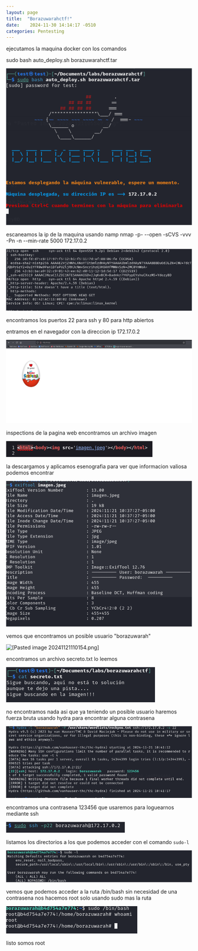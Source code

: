 ```yaml
---
layout: page
title:  "Borazuwarahctf!"
date:    2024-11-30 14:14:17 -0510
categories: Pentesting
---
```


ejecutamos la maquina docker con los comandos

sudo bash auto_deploy.sh borazuwarahctf.tar

![[Pasted image 20241121111116.png]](/imagenes/Pasted%20image%2020241121111116.png)



escaneamos la ip de la maquina usando namp 
 nmap -p- --open -sCVS -vvv -Pn -n --min-rate 5000 172.17.0.2    

![[Pasted image 20241121105658.png]](/imagenes/Pasted%20image%2020241121105658.png)

encontramos los puertos 22 para ssh y 80 para http abiertos

entramos en el navegador con la direccion ip 172.17.0.2

![[Pasted image 20241121105825.png]](/imagenes/Pasted%20image%2020241121105825.png)

inspections de la pagina web encontramos un archivo imagen 

![[Pasted image 20241121105944.png]](/imagenes/Pasted%20image%2020241121105944.png)

la descargamos y aplicamos esenografia para ver que informacion valiosa podemos encontrar

![[Pasted image 20241121110059.png]](/imagenes/Pasted%20image%2020241121110059.png)

vemos que encontramos un posible usuario "borazuwarah"

![[Pasted image 20241121110154.png]](/imagenes/Pasted%20image%20202411211100154.png)

encontramos un archivo secreto.txt lo leemos 

![[Pasted image 20241121110252.png]](/imagenes/Pasted%20image%2020241121110252.png)

no encontramos nada asi que ya teniendo un posible usuario haremos fuerza bruta usando hydra para encontrar alguna contrasena

![[Pasted image 20241121110349.png]](/imagenes/Pasted%20image%2020241121110349.png)

encontramos una contrasena 123456 que usaremos para loguearnos mediante ssh

![[Pasted image 20241121110549.png]](/imagenes/Pasted%20image%2020241121110549.png)

listamos los directorios a los que podemos acceder con el comando `sudo-l`

![[Pasted image 20241121110657.png]](/imagenes/Pasted%20image%2020241121110657.png)

vemos que podemos acceder a la ruta /bin/bash sin necesidad de una contrasena  nos hacemos root solo usando sudo mas la ruta 

![[Pasted image 20241121110820.png]](/imagenes/Pasted%20image%2020241121110820.png)

listo somos root 
